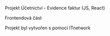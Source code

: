 Projekt Účetnictví - Evidence faktur (JS, React)

Frontendová část

Projekt byl vytvořen s pomocí ITnetwork
